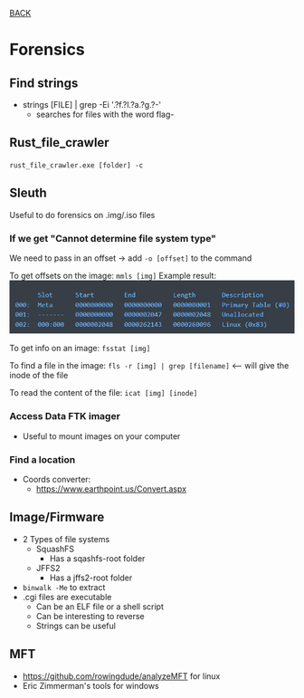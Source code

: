 [BACK](../README.md)
# Forensics
## Find strings
- strings [FILE] | grep -Ei '.?f.?l.?a.?g.?-'
  - searches for files with the word flag-
## Rust_file_crawler
`rust_file_crawler.exe [folder] -c`
## Sleuth

Useful to do forensics on .img/.iso files

### If we get "Cannot determine file system type"
We need to pass in an offset -> add `-o [offset]` to the command

To get offsets on the image:
`mmls [img]`
Example result: ![Alt text](img/sleuth.png)

To get info on an image:
`fsstat [img]` 

To find a file in the image:
`fls -r [img] | grep [filename]` <-- will give the inode of the file

To read the content of the file:
`icat [img] [inode]`

### Access Data FTK imager

- Useful to mount images on your computer

### Find a location
- Coords converter:
  -  https://www.earthpoint.us/Convert.aspx

## Image/Firmware

- 2 Types of file systems
  - SquashFS
    - Has a sqashfs-root folder
  - JFFS2
    - Has a jffs2-root folder
- `binwalk -Me` to extract
- .cgi files are executable
  - Can be an ELF file or a shell script
  - Can be interesting to reverse
  - Strings can be useful

## MFT
- https://github.com/rowingdude/analyzeMFT for linux
- Eric Zimmerman's tools for windows